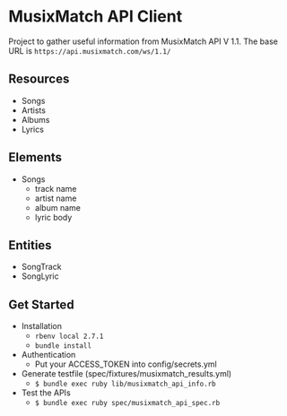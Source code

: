 # MusixMatch API Client

Project to gather useful information from MusixMatch API V 1.1. The base URL is `https://api.musixmatch.com/ws/1.1/`


## Resources

* Songs
* Artists
* Albums
* Lyrics


## Elements

* Songs
  - track name
  - artist name
  - album name
  - lyric body


## Entities

* SongTrack 
* SongLyric 


## Get Started

* Installation
  * `rbenv local 2.7.1`
  * `bundle install`
* Authentication
  * Put your ACCESS_TOKEN into config/secrets.yml
* Generate testfile (spec/fixtures/musixmatch_results.yml)
  * `$ bundle exec ruby lib/musixmatch_api_info.rb`
* Test the APIs
  * `$ bundle exec ruby spec/musixmatch_api_spec.rb`


